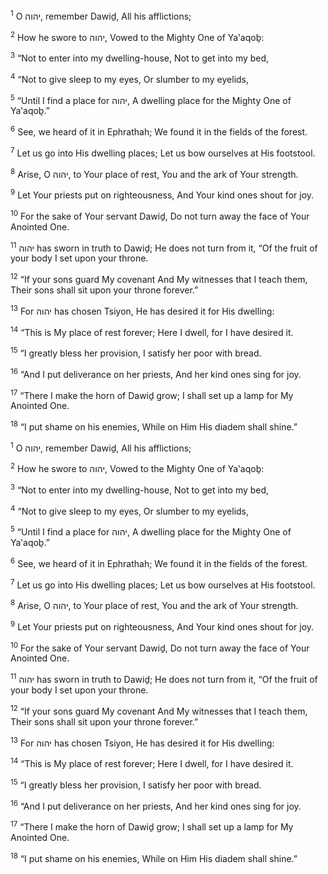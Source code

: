 <sup>1</sup> O יהוה, remember Dawiḏ, All his afflictions;

<sup>2</sup> How he swore to יהוה, Vowed to the Mighty One of Ya‛aqoḇ:

<sup>3</sup> “Not to enter into my dwelling-house, Not to get into my bed,

<sup>4</sup> “Not to give sleep to my eyes, Or slumber to my eyelids,

<sup>5</sup> “Until I find a place for יהוה, A dwelling place for the Mighty One of Ya‛aqoḇ.”

<sup>6</sup> See, we heard of it in Ephrathah; We found it in the fields of the forest.

<sup>7</sup> Let us go into His dwelling places; Let us bow ourselves at His footstool.

<sup>8</sup> Arise, O יהוה, to Your place of rest, You and the ark of Your strength.

<sup>9</sup> Let Your priests put on righteousness, And Your kind ones shout for joy.

<sup>10</sup> For the sake of Your servant Dawiḏ, Do not turn away the face of Your Anointed One.

<sup>11</sup> יהוה has sworn in truth to Dawiḏ; He does not turn from it, “Of the fruit of your body I set upon your throne.

<sup>12</sup> “If your sons guard My covenant And My witnesses that I teach them, Their sons shall sit upon your throne forever.”

<sup>13</sup> For יהוה has chosen Tsiyon, He has desired it for His dwelling:

<sup>14</sup> “This is My place of rest forever; Here I dwell, for I have desired it.

<sup>15</sup> “I greatly bless her provision, I satisfy her poor with bread.

<sup>16</sup> “And I put deliverance on her priests, And her kind ones sing for joy.

<sup>17</sup> “There I make the horn of Dawiḏ grow; I shall set up a lamp for My Anointed One.

<sup>18</sup> “I put shame on his enemies, While on Him His diadem shall shine.”

<sup>1</sup> O יהוה, remember Dawiḏ, All his afflictions;

<sup>2</sup> How he swore to יהוה, Vowed to the Mighty One of Ya‛aqoḇ:

<sup>3</sup> “Not to enter into my dwelling-house, Not to get into my bed,

<sup>4</sup> “Not to give sleep to my eyes, Or slumber to my eyelids,

<sup>5</sup> “Until I find a place for יהוה, A dwelling place for the Mighty One of Ya‛aqoḇ.”

<sup>6</sup> See, we heard of it in Ephrathah; We found it in the fields of the forest.

<sup>7</sup> Let us go into His dwelling places; Let us bow ourselves at His footstool.

<sup>8</sup> Arise, O יהוה, to Your place of rest, You and the ark of Your strength.

<sup>9</sup> Let Your priests put on righteousness, And Your kind ones shout for joy.

<sup>10</sup> For the sake of Your servant Dawiḏ, Do not turn away the face of Your Anointed One.

<sup>11</sup> יהוה has sworn in truth to Dawiḏ; He does not turn from it, “Of the fruit of your body I set upon your throne.

<sup>12</sup> “If your sons guard My covenant And My witnesses that I teach them, Their sons shall sit upon your throne forever.”

<sup>13</sup> For יהוה has chosen Tsiyon, He has desired it for His dwelling:

<sup>14</sup> “This is My place of rest forever; Here I dwell, for I have desired it.

<sup>15</sup> “I greatly bless her provision, I satisfy her poor with bread.

<sup>16</sup> “And I put deliverance on her priests, And her kind ones sing for joy.

<sup>17</sup> “There I make the horn of Dawiḏ grow; I shall set up a lamp for My Anointed One.

<sup>18</sup> “I put shame on his enemies, While on Him His diadem shall shine.”

